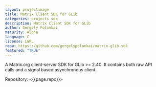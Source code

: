 ```yaml
---
layout: projectimage
title: Matrix Client SDK for GLib
categories: projects sdk
description: Matrix Client SDK for GLib
author: Gergely Polonkai
maturity: Alpha
language: C
license: LGPL
repo: https://github.com/gergelypolonkai/matrix-glib-sdk
featured: "TRUE"
---
```


A Matrix.org client-server SDK for GLib >= 2.40. It contains both raw API calls and a signal based asynchronous client.

Repository: <{{page.repo}}>
